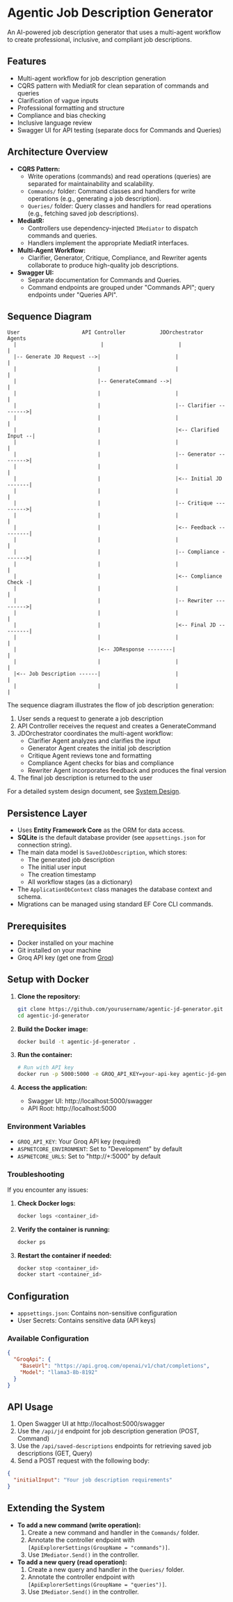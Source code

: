 # Agentic Job Description Generator

An AI-powered job description generator that uses a multi-agent workflow to create professional, inclusive, and compliant job descriptions.

## Features

- Multi-agent workflow for job description generation
- CQRS pattern with MediatR for clean separation of commands and queries
- Clarification of vague inputs
- Professional formatting and structure
- Compliance and bias checking
- Inclusive language review
- Swagger UI for API testing (separate docs for Commands and Queries)

## Architecture Overview

- **CQRS Pattern:**
  - Write operations (commands) and read operations (queries) are separated for maintainability and scalability.
  - `Commands/` folder: Command classes and handlers for write operations (e.g., generating a job description).
  - `Queries/` folder: Query classes and handlers for read operations (e.g., fetching saved job descriptions).
- **MediatR:**
  - Controllers use dependency-injected `IMediator` to dispatch commands and queries.
  - Handlers implement the appropriate MediatR interfaces.
- **Multi-Agent Workflow:**
  - Clarifier, Generator, Critique, Compliance, and Rewriter agents collaborate to produce high-quality job descriptions.
- **Swagger UI:**
  - Separate documentation for Commands and Queries.
  - Command endpoints are grouped under "Commands API"; query endpoints under "Queries API".

## Sequence Diagram

```
User                    API Controller           JDOrchestrator           Agents
  |                           |                        |                      |
  |-- Generate JD Request -->|                        |                      |
  |                          |                        |                      |
  |                          |-- GenerateCommand -->|                        |
  |                          |                        |                      |
  |                          |                        |-- Clarifier -------->|
  |                          |                        |                      |
  |                          |                        |<-- Clarified Input --|
  |                          |                        |                      |
  |                          |                        |-- Generator -------->|
  |                          |                        |                      |
  |                          |                        |<-- Initial JD -------|
  |                          |                        |                      |
  |                          |                        |-- Critique --------->|
  |                          |                        |                      |
  |                          |                        |<-- Feedback ---------|
  |                          |                        |                      |
  |                          |                        |-- Compliance ------->|
  |                          |                        |                      |
  |                          |                        |<-- Compliance Check -|
  |                          |                        |                      |
  |                          |                        |-- Rewriter --------->|
  |                          |                        |                      |
  |                          |                        |<-- Final JD ---------|
  |                          |                        |                      |
  |                          |<-- JDResponse --------|                      |
  |                          |                        |                      |
  |<-- Job Description ------|                        |                      |
  |                          |                        |                      |
```

The sequence diagram illustrates the flow of job description generation:
1. User sends a request to generate a job description
2. API Controller receives the request and creates a GenerateCommand
3. JDOrchestrator coordinates the multi-agent workflow:
   - Clarifier Agent analyzes and clarifies the input
   - Generator Agent creates the initial job description
   - Critique Agent reviews tone and formatting
   - Compliance Agent checks for bias and compliance
   - Rewriter Agent incorporates feedback and produces the final version
4. The final job description is returned to the user

For a detailed system design document, see [System Design](docs/system_design.md).

## Persistence Layer

- Uses **Entity Framework Core** as the ORM for data access.
- **SQLite** is the default database provider (see `appsettings.json` for connection string).
- The main data model is `SavedJobDescription`, which stores:
  - The generated job description
  - The initial user input
  - The creation timestamp
  - All workflow stages (as a dictionary)
- The `ApplicationDbContext` class manages the database context and schema.
- Migrations can be managed using standard EF Core CLI commands.

## Prerequisites

- Docker installed on your machine
- Git installed on your machine
- Groq API key (get one from [Groq](https://console.groq.com))

## Setup with Docker

1. **Clone the repository:**
   ```bash
   git clone https://github.com/yourusername/agentic-jd-generator.git
   cd agentic-jd-generator
   ```

2. **Build the Docker image:**
   ```bash
   docker build -t agentic-jd-generator .
   ```

3. **Run the container:**
   ```bash
   # Run with API key
   docker run -p 5000:5000 -e GROQ_API_KEY=your-api-key agentic-jd-generator
   ```

4. **Access the application:**
   - Swagger UI: http://localhost:5000/swagger
   - API Root: http://localhost:5000

### Environment Variables
- `GROQ_API_KEY`: Your Groq API key (required)
- `ASPNETCORE_ENVIRONMENT`: Set to "Development" by default
- `ASPNETCORE_URLS`: Set to "http://+:5000" by default

### Troubleshooting

If you encounter any issues:

1. **Check Docker logs:**
   ```bash
   docker logs <container_id>
   ```

2. **Verify the container is running:**
   ```bash
   docker ps
   ```

3. **Restart the container if needed:**
   ```bash
   docker stop <container_id>
   docker start <container_id>
   ```

## Configuration

- `appsettings.json`: Contains non-sensitive configuration
- User Secrets: Contains sensitive data (API keys)

### Available Configuration

```json
{
  "GroqApi": {
    "BaseUrl": "https://api.groq.com/openai/v1/chat/completions",
    "Model": "llama3-8b-8192"
  }
}
```

## API Usage

1. Open Swagger UI at http://localhost:5000/swagger
2. Use the `/api/jd` endpoint for job description generation (POST, Command)
3. Use the `/api/saved-descriptions` endpoints for retrieving saved job descriptions (GET, Query)
4. Send a POST request with the following body:
```json
{
  "initialInput": "Your job description requirements"
}
```

## Extending the System

- **To add a new command (write operation):**
  1. Create a new command and handler in the `Commands/` folder.
  2. Annotate the controller endpoint with `[ApiExplorerSettings(GroupName = "commands")]`.
  3. Use `IMediator.Send()` in the controller.
- **To add a new query (read operation):**
  1. Create a new query and handler in the `Queries/` folder.
  2. Annotate the controller endpoint with `[ApiExplorerSettings(GroupName = "queries")]`.
  3. Use `IMediator.Send()` in the controller.


